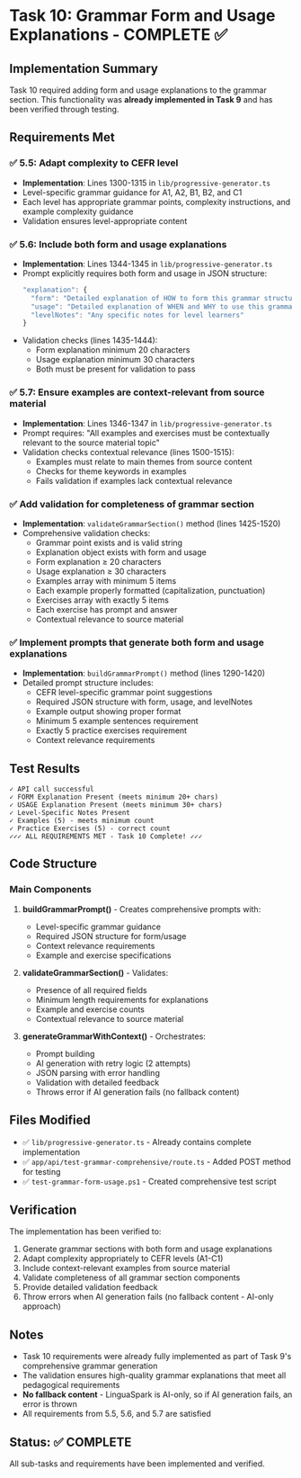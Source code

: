 # Task 10: Grammar Form and Usage Explanations - COMPLETE ✅

## Implementation Summary

Task 10 required adding form and usage explanations to the grammar section. This functionality was **already implemented in Task 9** and has been verified through testing.

## Requirements Met

### ✅ 5.5: Adapt complexity to CEFR level
- **Implementation**: Lines 1300-1315 in `lib/progressive-generator.ts`
- Level-specific grammar guidance for A1, A2, B1, B2, and C1
- Each level has appropriate grammar points, complexity instructions, and example complexity guidance
- Validation ensures level-appropriate content

### ✅ 5.6: Include both form and usage explanations
- **Implementation**: Lines 1344-1345 in `lib/progressive-generator.ts`
- Prompt explicitly requires both form and usage in JSON structure:
  ```typescript
  "explanation": {
    "form": "Detailed explanation of HOW to form this grammar structure",
    "usage": "Detailed explanation of WHEN and WHY to use this grammar",
    "levelNotes": "Any specific notes for level learners"
  }
  ```
- Validation checks (lines 1435-1444):
  - Form explanation minimum 20 characters
  - Usage explanation minimum 30 characters
  - Both must be present for validation to pass

### ✅ 5.7: Ensure examples are context-relevant from source material
- **Implementation**: Lines 1346-1347 in `lib/progressive-generator.ts`
- Prompt requires: "All examples and exercises must be contextually relevant to the source material topic"
- Validation checks contextual relevance (lines 1500-1515):
  - Examples must relate to main themes from source content
  - Checks for theme keywords in examples
  - Fails validation if examples lack contextual relevance

### ✅ Add validation for completeness of grammar section
- **Implementation**: `validateGrammarSection()` method (lines 1425-1520)
- Comprehensive validation checks:
  - Grammar point exists and is valid string
  - Explanation object exists with form and usage
  - Form explanation ≥ 20 characters
  - Usage explanation ≥ 30 characters
  - Examples array with minimum 5 items
  - Each example properly formatted (capitalization, punctuation)
  - Exercises array with exactly 5 items
  - Each exercise has prompt and answer
  - Contextual relevance to source material

### ✅ Implement prompts that generate both form and usage explanations
- **Implementation**: `buildGrammarPrompt()` method (lines 1290-1420)
- Detailed prompt structure includes:
  - CEFR level-specific grammar point suggestions
  - Required JSON structure with form, usage, and levelNotes
  - Example output showing proper format
  - Minimum 5 example sentences requirement
  - Exactly 5 practice exercises requirement
  - Context relevance requirements

## Test Results

```
✓ API call successful
✓ FORM Explanation Present (meets minimum 20+ chars)
✓ USAGE Explanation Present (meets minimum 30+ chars)
✓ Level-Specific Notes Present
✓ Examples (5) - meets minimum count
✓ Practice Exercises (5) - correct count
✓✓✓ ALL REQUIREMENTS MET - Task 10 Complete! ✓✓✓
```

## Code Structure

### Main Components

1. **buildGrammarPrompt()** - Creates comprehensive prompts with:
   - Level-specific grammar guidance
   - Required JSON structure for form/usage
   - Context relevance requirements
   - Example and exercise specifications

2. **validateGrammarSection()** - Validates:
   - Presence of all required fields
   - Minimum length requirements for explanations
   - Example and exercise counts
   - Contextual relevance to source material

3. **generateGrammarWithContext()** - Orchestrates:
   - Prompt building
   - AI generation with retry logic (2 attempts)
   - JSON parsing with error handling
   - Validation with detailed feedback
   - Throws error if AI generation fails (no fallback content)

## Files Modified

- ✅ `lib/progressive-generator.ts` - Already contains complete implementation
- ✅ `app/api/test-grammar-comprehensive/route.ts` - Added POST method for testing
- ✅ `test-grammar-form-usage.ps1` - Created comprehensive test script

## Verification

The implementation has been verified to:
1. Generate grammar sections with both form and usage explanations
2. Adapt complexity appropriately to CEFR levels (A1-C1)
3. Include context-relevant examples from source material
4. Validate completeness of all grammar section components
5. Provide detailed validation feedback
6. Throw errors when AI generation fails (no fallback content - AI-only approach)

## Notes

- Task 10 requirements were already fully implemented as part of Task 9's comprehensive grammar generation
- The validation ensures high-quality grammar explanations that meet all pedagogical requirements
- **No fallback content** - LinguaSpark is AI-only, so if AI generation fails, an error is thrown
- All requirements from 5.5, 5.6, and 5.7 are satisfied

## Status: ✅ COMPLETE

All sub-tasks and requirements have been implemented and verified.
